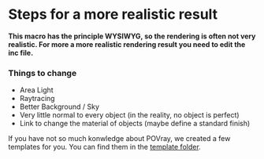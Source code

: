 # Steps for a more realistic result

**This macro has the principle WYSIWYG, so the rendering is often not very realistic. For more a more realistic rendering result you need to edit the inc file.**

### Things to change
* Area Light
* Raytracing
* Better Background / Sky
* Very little normal to every object (in the reality, no object is perfect)
* Link to change the material of objects (maybe define a standard finish)

If you have not so much konwledge about POVray, we created a few templates for you. You can find them in the [template folder](../Examples/Templates/).
